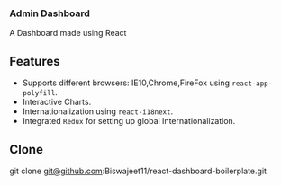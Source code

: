 ### Admin Dashboard

A Dashboard made using React


## Features

* Supports different browsers: IE10,Chrome,FireFox using `react-app-polyfill`.
* Interactive Charts.
* Internationalization using `react-i18next`. 
* Integrated `Redux` for setting up global Internationalization.


## Clone

git clone git@github.com:Biswajeet11/react-dashboard-boilerplate.git
